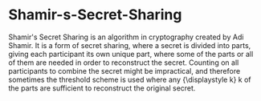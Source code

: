 # Shamir-s-Secret-Sharing
Shamir's Secret Sharing is an algorithm in cryptography created by Adi Shamir. It is a form of secret sharing, where a secret is divided into parts, giving each participant its own unique part, where some of the parts or all of them are needed in order to reconstruct the secret.  Counting on all participants to combine the secret might be impractical, and therefore sometimes the threshold scheme is used where any {\displaystyle k} k of the parts are sufficient to reconstruct the original secret.

